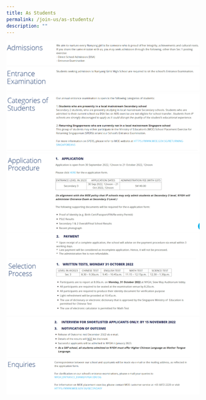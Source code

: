 ```yaml
---
title: As Students
permalink: /join-us/as-students/
description: ""
---
```

<img style="width:600px" src="/images/joinus.png">
<a href="https://www.moe.gov.sg/returning-singaporeans">
<img style="width:600px" src="/images/joinus21.png">
<br>
</a><a href="https://form.gov.sg/60da739dfd0427001162a0d1">
<img style="width:600px" src="/images/joinus3.png">
<br>
<img style="width:600px" src="/images/joinus4.png">
<br>
<img style="width:600px" src="/images/joinus5.png">
<br></a>